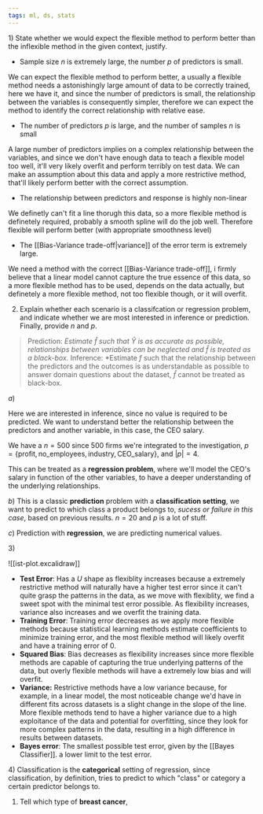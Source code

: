 ```yaml
---
tags: ml, ds, stats
---
```


$1)$ State whether we would expect the flexible method to perform better than the inflexible method in the given context, justify.
- Sample size $n$ is extremely large, the number $p$ of predictors is small.

We can expect the flexible method to perform better, a usually a flexible method needs a astonishingly large amount of data to be correctly trained, here we have it, and since the number of predictors is small, the relationship between the variables is consequently simpler, therefore we can expect the method to identify the correct relationship with relative ease.

- The number of predictors $p$ is large, and the number of samples $n$ is small

A large number of predictors implies on a complex relationship between the variables, and since we don't have enough data to teach a flexible model too well, it'll very likely overfit and perform terribly on test data. We can make an assumption about this data and apply a more restrictive method, that'll likely perform better with the correct assumption.

- The relationship between predictors and response is highly non-linear

We definetly can't fit a line thorugh this data, so a more flexible method is definetely required, probably a smooth spline will do the job well. Therefore flexible will perform better (with appropriate smoothness level)

- The [[Bias-Variance trade-off|variance]] of the error term is extremely large.

We need a method with the correct [[Bias-Variance trade-off]], i firmly believe that a linear model cannot capture the true essence of this data, so a more flexible method has to be used, depends on the data actually, but definetely a more flexible method, not too flexible though, or it will overfit.

2) Explain whether each scenario is a classifcation or regression problem, and indicate whether we are most interested in inference or prediction. Finally, provide $n$ and $p$.

> Prediction: *Estimate $\hat{f}$ such that $\hat{Y}$ is as accurate as possible, relationships between variables can be neglected and $\hat{f}$ is treated as a black-box.*
> Inference: *Estimate $f$ such that the relationship between the predictors and the outcomes is as understandable as possible to answer domain questions about the dataset, $\hat{f}$ cannot be treated as black-box.

$a)$

Here we are interested in inference, since no value is required to be predicted. We want to understand better the relationship between the predictors and another variable, in this case, the CEO salary.

We have a $n = 500$ since $500$ firms we're integrated to the investigation, $p=\{ \text{profit}, \text{no\_employees}, \text{industry}, \text{CEO\_salary}\}$, and $|p| = 4$.

This can be treated as a **regression problem**, where we'll model the CEO's salary in function of the other variables, to have a deeper understanding of the underlying relationships.

$b)$ 
This is a classic **prediction** problem with a **classification setting**, we want to predict to which class a product belongs to, *sucess or failure in this case*, based on previous results. $n=20$ and $p$ is a lot of stuff.

$c)$ Prediction with **regression**, we are predicting numerical values.

$3)$

![[ist-plot.excalidraw]]

 - **Test Error**: Has a $U$ shape as flexiblity increases because a extremely restrictive method will naturally have a higher test error since it can't quite grasp the patterns in the data, as we move with flexiblity, we find a sweet spot with the minimal test error possible. As flexibility increases, variance also increases and we overfit the training data.
 - **Training Error**: Training error decreases as we apply more flexible methods because statistical learning methods estimate coefficients to minimize training error, and the most flexible method will likely overfit and have a training error of $0$.
 - **Squared Bias**: Bias decreases as flexibility increases since more flexible methods are capable of capturing the true underlying patterns of the data, but overly flexible methods will have a extremely low bias and will overfit.
 - **Variance:** Restrictive methods have a low variance because, for example, in a linear model, the most noticeable change we'd have in different fits across datasets is a slight change in the slope of the line. More flexible methods tend to have a higher variance due to a high exploitance of the data and potential for overfitting, since they look for more complex patterns in the data, resulting in a high difference in results between datasets.
 - **Bayes error**: The smallest possible test error, given by the [[Bayes Classifier]]. a lower limit to the test error.

$4)$ 
Classification is the **categorical** setting of regression, since classification, by definition, tries to predict to which "class" or category a certain predictor belongs to.

1. Tell which type of  **breast cancer**, 